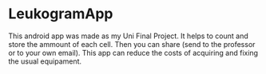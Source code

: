 # LeukogramApp
This android app was made as my Uni Final Project. It helps to count and store the ammount of each cell. Then you can share (send to the professor or to your own email). This app can reduce the costs of acquiring and fixing the usual equipament.
